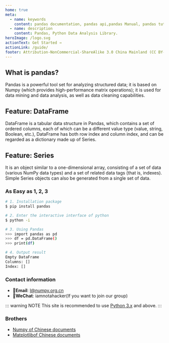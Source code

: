 ```yaml
---
home: true
meta:
  - name: keywords
    content: pandas documentation, pandas api,pandas Manual, pandas tutorial, pandas download and installation, pandas
  - name: description
    content: Pandas, Python Data Analysis Library.
heroImage: /logo.svg
actionText: Get Started →
actionLink: /guide/
footer: Attribution-NonCommercial-ShareAlike 3.0 China Mainland (CC BY-NC-SA 3.0 CN) | Copyright © 2019-present Zhi Bing
---
```


<div class="features">
  <div class="feature">
    <h2>What is pandas?</h2>
    <p>Pandas is a powerful tool set for analyzing structured data; it is based on Numpy (which provides high-performance matrix operations); it is used for data mining and data analysis, as well as data cleaning capabilities.</p>
  </div>
  <div class="feature">
    <h2>Feature: DataFrame</h2>
    <p>DataFrame is a tabular data structure in Pandas, which contains a set of ordered columns, each of which can be a different value type (value, string, Boolean, etc.), DataFrame has both row index and column index, and can be regarded as a dictionary made up of Series.</p>
  </div>
  <div class="feature">
    <h2>Feature: Series</h2>
    <p>It is an object similar to a one-dimensional array, consisting of a set of data (various NumPy data types) and a set of related data tags (that is, indexes). Simple Series objects can also be generated from a single set of data.</p>
  </div>
</div>

### As Easy as 1, 2, 3

``` bash
# 1. Installation package
$ pip install pandas

# 2. Enter the interactive interface of python
$ python -i

# 3. Using Pandas
>>> import pandas as pd
>>> df = pd.DataFrame() 
>>> print(df)

# 4. Output result
Empty DataFrame
Columns: []
Index: []
```

### Contact information

- 📮**Email**: l@numpy.org.cn
- 📩**WeChat**: iamnotahacker(If you want to join our group)

::: warning NOTE
This site is recommended to use [Python 3.x](https://www.python.org/downloads/) and above.
:::

### Brothers

- [Numpy of Chinese documents](https://www.numpy.org.cn/)
- [Matplotlibof Chinese documents](https://www.matplotlib.org.cn/)